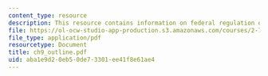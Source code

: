 ```yaml
---
content_type: resource
description: This resource contains information on federal regulation of devices 1.
file: https://ol-ocw-studio-app-production.s3.amazonaws.com/courses/2-782j-design-of-medical-devices-and-implants-spring-2006/aba1e9d20eb50de73301ee41f8e61ae4_ch9_outline.pdf
file_type: application/pdf
resourcetype: Document
title: ch9_outline.pdf
uid: aba1e9d2-0eb5-0de7-3301-ee41f8e61ae4
---
```

